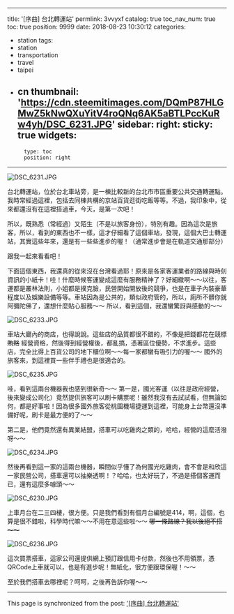 
---
title: '[序曲] 台北轉運站'
permlink: 3vvyxf
catalog: true
toc_nav_num: true
toc: true
position: 9999
date: 2018-08-23 10:30:12
categories:
- station
tags:
- station
- transportation
- travel
- taipei
- cn
thumbnail: 'https://cdn.steemitimages.com/DQmP87HLGMwZ5kNwQXuYitV4roQNq6AK5aBTLPccKuRw4yh/DSC_6231.JPG'
sidebar:
    right:
        sticky: true
widgets:
    -
        type: toc
        position: right
---


![DSC_6231.JPG](https://cdn.steemitimages.com/DQmP87HLGMwZ5kNwQXuYitV4roQNq6AK5aBTLPccKuRw4yh/DSC_6231.JPG)

台北轉運站，位於台北車站旁，是一棟比較新的台北市市區重要公共交通轉運點。我時常經過這裡，包括去同棟共構的京站百貨逛街吃飯等等。不過，我印象中，從來都還沒有在這裡搭過車，今天，是第一次吧！

所以，既熟悉（常經過）又陌生（不是以旅客身份），特別有趣。因為這次是旅客，所以，看到的東西也不一樣，這才仔細看了這個車站，發現，這個大巴士轉運站，其實這些年來，還是有一些些進步的喔！（通常進步會是在軌道交通那部分）

跟我一起來看看吧！

下面這個東西，我還真的從來沒在台灣看過耶！原來是各家客運業者的路線與時刻資訊的小紙卡！哇！什麼時候客運變成這麼有服務精神了？好細緻啊～～以往，客運都是叢林法則，小姐都是撲克臉，民營開始開放後的競爭，也是在車子內裝豪華程度以及娛樂設備等等。車站因為是公共的，類似政府管的，所以，廁所不髒你就阿彌陀佛了，還想什麼貼心服務～～ 所以，看到這個，我還蠻驚訝與感動的～～

![DSC_6233.JPG](https://cdn.steemitimages.com/DQmaJif3yAX8scfyaHKKnBL31jNkj3EYhw3B76yiH9ud3KM/DSC_6233.JPG)

車站大廳內的商店，也得說說。這些店的品質都很不錯的，不像是把錢都花在競標 <del>賄賂</del> 經營資格，然後得到經營權後，都亂搞，憑著區位優勢，不求進步。這些店，完全比得上百貨公司的地下櫃位啊～～每一家都蠻有吸引力的喔～～ 國外的旅客來，到這裡買一些伴手禮也是很適合的。

![DSC_6235.JPG](https://cdn.steemitimages.com/DQmcfY467SzoeDdS9Nf76cAxiCF2azK4rBPRNNnyM3tPJn4/DSC_6235.JPG)

哇，看到這兩台機器我也感到很新奇～～ 第一是，國光客運（以往是政府經營，後來變成公司化）竟然提供旅客可以刷卡購票呢！雖然我沒有去試試看，但無論如何，都是好事啦！因為很多國外旅客從桃園機場捷運到這裡，可能身上台幣還沒準備好呢，刷卡是最方便的了～～

第二是，他們竟然還有異業結盟，搭車可以吃雞肉之類的，哈哈，經營的這麼活潑呀～～

![DSC_6234.JPG](https://cdn.steemitimages.com/DQmW4M1gcZf1nrpmw8PhbJRA1xuaowhVtzr5hph7XiTNfy9/DSC_6234.JPG)

然後再看到這一家的這兩台機器，瞬間似乎懂了為何國光吃雞肉，會不會是和欣這一家民營公司，搭車還可以抽樂透啊！？哈哈，也太好玩了，不過是搭個客運而已，還有這麼多噱頭～～

![DSC_6230.JPG](https://cdn.steemitimages.com/DQmQdEdJKEdSYX39d59oChXQJGEw4Fm5NbL88tgRoGm7FKC/DSC_6230.JPG)

上車月台在二三四樓，很方便。只是我們看到有個月台編號是414，啊，這個，也算是很不錯啦，科學時代嘛～～不用在意這些啦～～ <del>哪一條路線？我以後絕不搭～～</del>

![DSC_6236.JPG](https://cdn.steemitimages.com/DQmTdviAHV1Q9GTTG4Yd7m2VaHjzVa7injkqqAFXXdX3ugM/DSC_6236.JPG)

這次買票搭車，這家公司還提供網上預訂跟信用卡付款，然後也不用領票，憑QRCode上車就可以，也是有進步呢！無紙化，很方便跟環保喔！～～

至於我們搭車去哪裡呢？呵呵，之後再告訴你喔～～

- - -

This page is synchronized from the post: ['[序曲] 台北轉運站'](https://steemit.com/@deanliu/3vvyxf)
